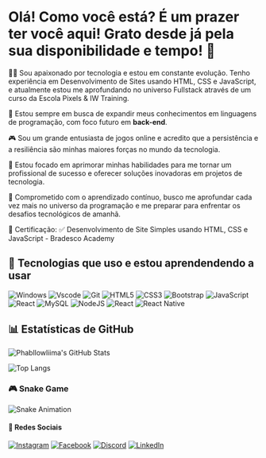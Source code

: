 # Olá! Como você está? É um prazer ter você aqui! Grato desde já pela sua disponibilidade e tempo! 🙏

👨‍💻 Sou apaixonado por tecnologia e estou em constante evolução. Tenho experiência em Desenvolvimento de Sites usando HTML, CSS e JavaScript, e atualmente estou me aprofundando no universo Fullstack através de um curso da Escola Pixels & IW Training.

📘 Estou sempre em busca de expandir meus conhecimentos em linguagens de programação, com foco futuro em **back-end**.

🎮 Sou um grande entusiasta de jogos online e acredito que a persistência e a resiliência são minhas maiores forças no mundo da tecnologia.

💼 Estou focado em aprimorar minhas habilidades para me tornar um profissional de sucesso e oferecer soluções inovadoras em projetos de tecnologia.

🌟 Comprometido com o aprendizado contínuo, busco me aprofundar cada vez mais no universo da programação e me preparar para enfrentar os desafios tecnológicos de amanhã.

📜 Certificação:
✅ Desenvolvimento de Site Simples usando HTML, CSS e JavaScript - Bradesco Academy

## 🚀 Tecnologias que uso e estou aprendendendo a usar

![Windows](https://img.shields.io/badge/Windows-000?style=for-the-badge&logo=windows&logoColor=2CA5E0)
![Vscode](https://img.shields.io/badge/Vscode-007ACC?style=for-the-badge&logo=visual-studio-code&logoColor=white)
![Git](https://img.shields.io/badge/GIT-E44C30?style=for-the-badge&logo=git&logoColor=white)
![HTML5](https://img.shields.io/badge/HTML5-%23E34F26.svg?style=for-the-badge&logo=html5&logoColor=white) 
![CSS3](https://img.shields.io/badge/CSS3-%231572B6.svg?style=for-the-badge&logo=css3&logoColor=white) 
![Bootstrap](https://img.shields.io/badge/Bootstrap-%238C7EE9.svg?style=for-the-badge&logo=bootstrap&logoColor=white)
![JavaScript](https://img.shields.io/badge/JavaScript-%23F7DF1E.svg?style=for-the-badge&logo=javascript&logoColor=black)
![React](https://img.shields.io/badge/React-%2300B5C9.svg?style=for-the-badge&logo=react&logoColor=white)
![MySQL](https://img.shields.io/badge/MySQL-00000F?style=for-the-badge&logo=mysql&logoColor=white)
![NodeJS](https://img.shields.io/badge/node.js-6DA55F?style=for-the-badge&logo=node.js&logoColor=white)
![React](https://img.shields.io/badge/React-20232A?style=for-the-badge&logo=react&logoColor=61DAFB)
![React Native](https://img.shields.io/badge/React_Native-20232A?style=for-the-badge&logo=react&logoColor=61DAFB)



## 📊 Estatísticas de GitHub

![Phabllowliima's GitHub Stats](https://github-readme-stats.vercel.app/api?username=phablowliima&show_icons=true&hide_title=true&hide=prs&count_private=true&theme=radical)

![Top Langs](https://github-readme-stats-git-masterrstaa-rickstaa.vercel.app/api/top-langs/?username=SEUUSERNAME&layout=compact&bg_color=000&border_color=30A3DC&title_color=E94D5F&text_color=FFF)

### 🎮 Snake Game

![Snake Animation](https://github.com/phablowliima/phablowliima/blob/output/github-contribution-grid-snake.svg)

#### 🛜 Redes Sociais
[![Instagram](https://img.shields.io/badge/-Instagram-%23E4405F?style=for-the-badge&logo=instagram&logoColor=white)](https://www.instagram.com/phablowliima/)
[![Facebook](https://img.shields.io/badge/Facebook-1877F2?style=for-the-badge&logo=facebook&logoColor=white)](https://www.facebook.com/phablowliima/)
[![Discord](https://img.shields.io/badge/Discord-7289DA?style=for-the-badge&logo=discord&logoColor=white)](https://discord.com/channels/@phabllow/)
[![LinkedIn](https://img.shields.io/badge/LinkedIn-0077B5?style=for-the-badge&logo=linkedin&logoColor=white)](https://www.linkedin.com/in/phablow-liima-a8b855155/)
